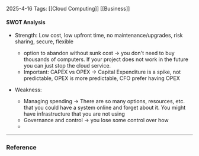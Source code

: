2025-4-16
Tags: [[Cloud Computing]] [[Business]]

#### SWOT Analysis
- Strength: Low cost, low upfront time, no maintenance/upgrades, risk sharing, secure, flexible
	- option to abandon without sunk cost -> you don't need to buy thousands of computers. If your project does not work in the future you can just stop the cloud service.
	- Important: CAPEX vs OPEX -> Capital Expenditure is a spike, not predictable, OPEX is more predictable, CFO prefer having OPEX

- Weakness: 
	- Managing spending -> There are so many options, resources, etc. that you could have a system online and forget about it. You might have infrastructure that you are not using
	- Governance and control -> you lose some control over how
	- 





---
### Reference